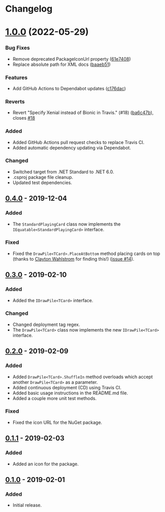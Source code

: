 # Changelog

# [1.0.0](https://github.com/Xyaneon/Xyaneon.Games.Cards/compare/v0.4.0...v1.0.0) (2022-05-29)


### Bug Fixes

* Remove deprecated PackageIconUrl property ([61e7408](https://github.com/Xyaneon/Xyaneon.Games.Cards/commit/61e74087934b748f145a41b4147978a415be74db))
* Replace absolute path for XML docs ([baaeb51](https://github.com/Xyaneon/Xyaneon.Games.Cards/commit/baaeb517217a39cd38324724680a49981fcc7e6f))


### Features

* Add GitHub Actions to Dependabot updates ([c176dac](https://github.com/Xyaneon/Xyaneon.Games.Cards/commit/c176dac7a1c7d4c429d7104d77bdd631539b7057))


### Reverts

* Revert "Specify Xenial instead of Bionic in Travis." (#18) ([ba6c47b](https://github.com/Xyaneon/Xyaneon.Games.Cards/commit/ba6c47ba011c9178400ea4156be27723743e817a)), closes [#18](https://github.com/Xyaneon/Xyaneon.Games.Cards/issues/18)

### Added
- Added GitHub Actions pull request checks to replace Travis CI.
- Added automatic dependency updating via Dependabot.

### Changed
- Switched target from .NET Standard to .NET 6.0.
- .csproj package file cleanup.
- Updated test dependencies.

## [0.4.0] - 2019-12-04
### Added
- The `StandardPlayingCard` class now implements the
  `IEquatable<StandardPlayingCard>` interface.

### Fixed
- Fixed the `DrawPile<TCard>.PlaceAtBottom` method placing cards on top (thanks to
  [Clayton Wahlstrom](https://github.com/claywahlstrom) for finding this!)
  ([issue #14](https://github.com/Xyaneon/Xyaneon.Games.Cards/issues/14)).

## [0.3.0] - 2019-02-10
### Added
- Added the `IDrawPile<TCard>` interface.

### Changed
- Changed deployment tag regex.
- The `DrawPile<TCard>` class now implements the new `IDrawPile<TCard>`
  interface.

## [0.2.0] - 2019-02-09
### Added
- Added `DrawPile<TCard>.ShuffleIn` method overloads which accept another
  `DrawPile<TCard>` as a parameter.
- Added continuous deployment (CD) using Travis CI.
- Added basic usage instructions in the README.md file.
- Added a couple more unit test methods.

### Fixed
- Fixed the icon URL for the NuGet package.

## [0.1.1] - 2019-02-03
### Added
- Added an icon for the package.

## [0.1.0] - 2019-02-01
### Added
- Initial release.

[0.4.0]: https://github.com/Xyaneon/Xyaneon.Games.Cards/compare/v0.3.0...v0.4.0
[0.3.0]: https://github.com/Xyaneon/Xyaneon.Games.Cards/compare/v0.2.0...v0.3.0
[0.2.0]: https://github.com/Xyaneon/Xyaneon.Games.Cards/compare/v0.1.1...v0.2.0
[0.1.1]: https://github.com/Xyaneon/Xyaneon.Games.Cards/compare/v0.1.0...v0.1.1
[0.1.0]: https://github.com/Xyaneon/Xyaneon.Games.Cards/compare/c6d59cf66aa7b320596e754b673f370e88472474...v0.1.0
